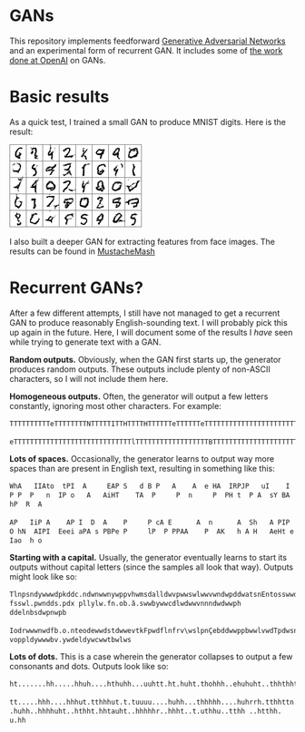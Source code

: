 # GANs

This repository implements feedforward [Generative Adversarial Networks](https://arxiv.org/pdf/1406.2661v1.pdf) and an experimental form of recurrent GAN. It includes some of [the work done at OpenAI](https://arxiv.org/pdf/1606.03498v1.pdf) on GANs.

# Basic results

As a quick test, I trained a small GAN to produce MNIST digits. Here is the result:

![MNIST renderings](demo/mnist_gen/renderings.png)

I also built a deeper GAN for extracting features from face images. The results can be found in [MustacheMash](https://github.com/unixpickle/mustachemash)

# Recurrent GANs?

After a few different attempts, I still have not managed to get a recurrent GAN to produce reasonably English-sounding text. I will probably pick this up again in the future. Here, I will document some of the results I *have* seen while trying to generate text with a GAN.

**Random outputs.** Obviously, when the GAN first starts up, the generator produces random outputs. These outputs include plenty of non-ASCII characters, so I will not include them here.

**Homogeneous outputs.** Often, the generator will output a few letters constantly, ignoring most other characters. For example:

```
TTTTTTTTTTeTTTTTTTTNTTTTTITTHTTTTHTTTTTTeTTTTTTeTTTTTTTTTTTTTTTTTTTTTTTTTTTTTeTTTTeTTHTTTTTTTTTTTTTTTTTTeTTTTTTTTTTTTTTTTTTTTTTTeTTTTTTTeTTTTTTATTTTTT

eTTTTTTTTTTTTTTTTTTTTTTTTTTTTTlTTTTTTTTTTTTTTTTTTBTTTTTTTTTTTTTTTTTTTTTTTTTTTTTTTTTTTTTTTMTTTTTTTTTTTTTTTTTTTTTTTTTTTTTTeTTTTYTTTTeTTTTTTTBTTTTTTTTTTT
```

**Lots of spaces.** Occasionally, the generator learns to output way more spaces than are present in English text, resulting in something like this:

```
WhA   IIAto  tPI  A     EAP S   d B P   A    A  e HA  IRPJP   uI    I P P  P   n  IP o   A   AiHT    TA  P     P  n     P  PH t  P A  sY BA hP  R  A  

AP   IiP A    AP I  D  A    P     P cA E      A  n      A  Sh   A PIP  O hN  AIPI  Eeei aPA s PBPe P     lP  P PPAA    P  AK   h A H   AeHt e Iao  h o
```

**Starting with a capital.** Usually, the generator eventually learns to start its outputs without capital letters (since the samples all look that way). Outputs might look like so:

```
Tlnpsndywwwdpkddc.ndwnwwnywppvhwmsdalldwvpwwswlwwvwndwpddwatsnEntosswwdywInw fsswl.pwndds.pdx pllylw.fn.ob.â.swwbywwcdlwdwwvnnndwdwwph ddelnbsdwpnwpb

Iodrwwwnwdfb.o.nteodewwdstdwwevtkFpwdflnfrv\wslpnÇebddwwppbwwlvwdTpdwsnnopdbtynfBwwfdww.eywvnp.pvwOddtdklcnlwfnnwytnyP³ voppldywwwbv.ywdeldywcwwtbwlws
```

**Lots of dots.** This is a case wherein the generator collapses to output a few consonants and dots. Outputs look like so:

```
ht.......hh.....hhuh....hthuhh...uuhtt.ht.huht.thohhh..ehuhuht..thhthhthrhh..thhu.u.hhutt...hnhh...htuht..hthht...hhhuut..hhuu..hahhhtrt..hhht...hhhhu

tt.....hhh....hhhut.tthhhut.t.tuuuu....huhh...thhhhh....huhrrh.tthhttn.ttuhth .huhh..hhhhuht..hthht.hhtauht..hhhhhr..hhht..t.uthhu..tthh ..htthh. u.hh
```
